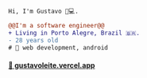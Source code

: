 ```diff
Hi, I'm Gustavo 👋💻.

@@I'm a software engineer@@
+ Living in Porto Alegre, Brazil 🇧🇷.
- 28 years old
# 📖 web development, android
```

#### [🔗 gustavoleite.vercel.app](https://gustavoleite.vercel.app)

<SECRET GUEST BOOK>
<ooooooooooooooooo>
<ooooooooooooooooo
|-- Your journey has brought you far friend, get some rest
| https://a1u0.short.gy/bonfire
|-- Nice to meet you>
